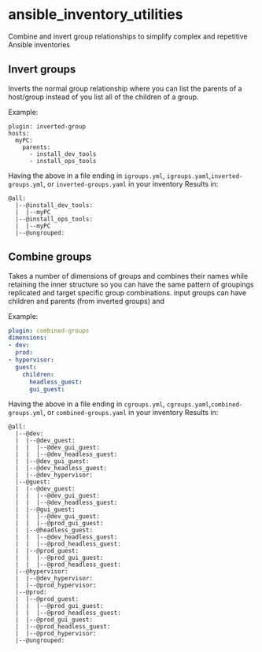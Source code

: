 # ansible_inventory_utilities
Combine and invert group relationships to simplify complex and repetitive Ansible inventories

## Invert groups

Inverts the normal group relationship where you can list the parents of a host/group instead of you list all of the children of a group.

Example:

```
plugin: inverted-group
hosts:
  myPC:
    parents:
      - install_dev_tools
      - install_ops_tools
```
Having the above in a file ending in `igroups.yml`, `igroups.yaml`,`inverted-groups.yml`, or `inverted-groups.yaml` in your inventory
Results in:
```
@all:
  |--@install_dev_tools:
  |  |--myPC
  |--@install_ops_tools:
  |  |--myPC
  |--@ungrouped:
```

## Combine groups

Takes a number of dimensions of groups and combines their names while retaining the inner structure so you can have the same pattern of groupings replicated and target specific group combinations. input groups can have children and parents (from inverted groups) and 

Example:
```yaml
plugin: combined-groups
dimensions:
- dev:
  prod:
- hypervisor:
  guest:
    children:
      headless_guest:
      gui_guest:
```

Having the above in a file ending in `cgroups.yml`, `cgroups.yaml`,`combined-groups.yml`, or `combined-groups.yaml` in your inventory
Results in:

```
@all:
  |--@dev:
  |  |--@dev_guest:
  |  |  |--@dev_gui_guest:
  |  |  |--@dev_headless_guest:
  |  |--@dev_gui_guest:
  |  |--@dev_headless_guest:
  |  |--@dev_hypervisor:
  |--@guest:
  |  |--@dev_guest:
  |  |  |--@dev_gui_guest:
  |  |  |--@dev_headless_guest:
  |  |--@gui_guest:
  |  |  |--@dev_gui_guest:
  |  |  |--@prod_gui_guest:
  |  |--@headless_guest:
  |  |  |--@dev_headless_guest:
  |  |  |--@prod_headless_guest:
  |  |--@prod_guest:
  |  |  |--@prod_gui_guest:
  |  |  |--@prod_headless_guest:
  |--@hypervisor:
  |  |--@dev_hypervisor:
  |  |--@prod_hypervisor:
  |--@prod:
  |  |--@prod_guest:
  |  |  |--@prod_gui_guest:
  |  |  |--@prod_headless_guest:
  |  |--@prod_gui_guest:
  |  |--@prod_headless_guest:
  |  |--@prod_hypervisor:
  |--@ungrouped:
```

